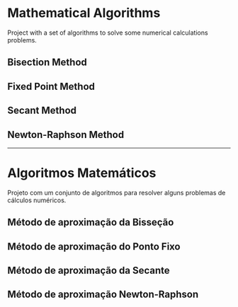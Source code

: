 # Mathematical Algorithms
Project with a set of algorithms to solve some numerical calculations problems.

## Bisection Method
## Fixed Point Method
## Secant Method
## Newton-Raphson Method

---

# Algoritmos Matemáticos
Projeto com um conjunto de algoritmos para resolver alguns problemas de cálculos numéricos.

## Método de aproximação da Bisseção
## Método de aproximação do Ponto Fixo
## Método de aproximação da Secante
## Método de aproximação Newton-Raphson
